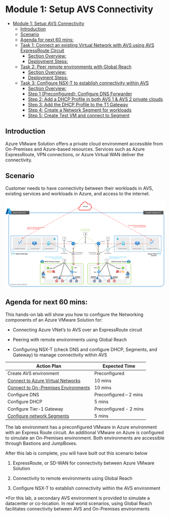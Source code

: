 
# Module 1: Setup AVS Connectivity
- [Module 1: Setup AVS Connectivity](#module-1-setup-avs-connectivity)
  - [Introduction](#introduction)
  - [Scenario](#scenario)
  - [Agenda for next 60 mins:](#agenda-for-next-60-mins)
  - [Task 1: Connect an existing Virtual Network with AVS using AVS ExpressRoute Circuit](#task-1-connect-an-existing-virtual-network-with-avs-using-avs-expressroute-circuit)
    - [Section Overview:](#section-overview)
    - [Deployment Steps:](#deployment-steps)
  - [Task 2: Peer remote environments with Global Reach](#task-2-peer-remote-environments-with-global-reach)
    - [Section Overview:](#section-overview-1)
    - [Deployment Steps:](#deployment-steps-1)
  - [Task 3: Configure NSX-T to establish connectivity within AVS](#task-3-configure-nsx-t-to-establish-connectivity-within-avs)
    - [Section Overview:](#section-overview-2)
    - [Step 1 (Preconfigured): Configure DNS Forwarder](#step-1-preconfigured-configure-dns-forwarder)
    - [Step 2: Add a DHCP Profile in both AVS 1 & AVS 2 private clouds](#step-2-add-a-dhcp-profile-in-both-avs-1--avs-2-private-clouds)
    - [Step 3: Add the DHCP Profile to the T1 Gateway](#step-3-add-the-dhcp-profile-to-the-t1-gateway)
    - [Step 4: Create a Network Segment for workloads](#step-4-create-a-network-segment-for-workloads)
    - [Step 5: Create Test VM and connect to Segment](#step-5-create-test-vm-and-connect-to-segment)
## Introduction

Azure VMware Solution offers a private cloud environment accessible from
On-Premises and Azure-based resources. Services such as Azure ExpressRoute, VPN
connections, or Azure Virtual WAN deliver the connectivity.

## Scenario

Customer needs to have connectivity between their workloads in AVS, existing services and workloads in
Azure, and access to the internet.

![](media/457693efe56f5acc79bd76ef52f829ee.png)

## Agenda for next 60 mins:

This hands-on lab will show you how to configure the Networking components of an
Azure VMware Solution for:

-   Connecting Azure VNet’s to AVS over an ExpressRoute circuit

-   Peering with remote environments using Global Reach

-   Configuring NSX-T (check DNS and configure DHCP, Segments, and Gateway) to
    manage connectivity within AVS

| **Action Plan**                                         | **Expected Time**      |
|---------------------------------------------------------|------------------------|
| Create AVS environment                                  | Preconfigured          |
| [Connect to Azure Virtual Networks](#_Task_1:_Connect)  | 10 mins                |
| [Connect to On-Premises Environments](#_Task_2:_Peer)   | 10 mins                |
| Configure DNS                                           | Preconfigured – 2 mins |
| Configure DHCP                                          | 5 mins                 |
| Configure Tier-1 Gateway                                | Preconfigured - 2 mins |
| [Configure network Segments](#_Step_4:_Create)          | 5 mins                 |

The lab environment has a preconfigured VMware in Azure environment with an
Express Route circuit. An additional VMware on Azure is configured to simulate
an On-Premises environment. Both environments are accessible through Bastions
and JumpBoxes.

After this lab is complete, you will have built out this scenario below

1.  ExpressRoute, or SD-WAN for connectivity between Azure VMware Solution

2.  Connectivity to remote environments using Global Reach

3.  Configure NSX-T to establish connectivity within the AVS environment

\*For this lab, a secondary AVS environment is provided to simulate a datacenter
or co-location. In real world scenarios, using Global Reach facilitates
connectivity between AVS and On-Premises environments
